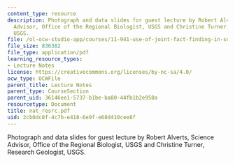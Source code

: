 ```yaml
---
content_type: resource
description: Photograph and data slides for guest lecture by Robert Alverts, Science
  Advisor, Office of the Regional Biologist, USGS and Christine Turner, Research Geologist,
  USGS.
file: /ol-ocw-studio-app/courses/11-941-use-of-joint-fact-finding-in-science-intensive-policy-disputes-part-i-fall-2003/2cb0dc8f4c7be4186e9fe68d410cee8f_nat_resrc.pdf
file_size: 836382
file_type: application/pdf
learning_resource_types:
- Lecture Notes
license: https://creativecommons.org/licenses/by-nc-sa/4.0/
ocw_type: OCWFile
parent_title: Lecture Notes
parent_type: CourseSection
parent_uid: 36146ee1-5737-b1be-ba80-44fb1b2e958a
resourcetype: Document
title: nat_resrc.pdf
uid: 2cb0dc8f-4c7b-e418-6e9f-e68d410cee8f
---
```

Photograph and data slides for guest lecture by Robert Alverts, Science Advisor, Office of the Regional Biologist, USGS and Christine Turner, Research Geologist, USGS.